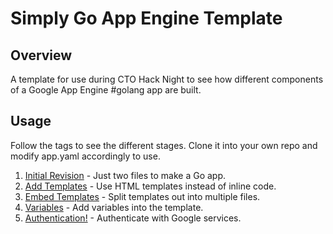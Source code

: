 Simply Go App Engine Template
=============================

Overview
--------
A template for use during CTO Hack Night to see how different components of a Google App Engine #golang app are built.

Usage
-----
Follow the tags to see the different stages. Clone it into your own repo and modify app.yaml accordingly to use.

1. [Initial Revision](https://github.com/simplymeasured/simply-go-appengine/tree/00-HelloWorld) - Just two files to make a Go app.
2. [Add Templates](https://github.com/simplymeasured/simply-go-appengine/tree/01-AddTemplate) - Use HTML templates instead of inline code.
3. [Embed Templates](https://github.com/simplymeasured/simply-go-appengine/tree/02-EmbedTemplates) - Split templates out into multiple files.
4. [Variables](https://github.com/simplymeasured/simply-go-appengine/tree/03-Variables) - Add variables into the template.
5. [Authentication!](https://github.com/simplymeasured/simply-go-appengine/tree/04-Authentication) - Authenticate with Google services.